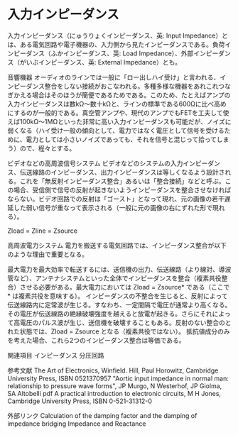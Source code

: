 # 入力インピーダンス

入力インピーダンス（にゅうりょくインピーダンス、英: Input Impedance）とは、ある電気回路や電子機器の、入力側から見たインピーダンスである。負荷インピーダンス（ふかインピーダンス、英: Load Impedance）、外部インピーダンス（がいぶインピーダンス、英: External Impedance）とも。

音響機器
オーディオのラインでは一般に「ロー出しハイ受け」と言われる、インピーダンス整合をしない接続がおこなわれる。多種多様な機器をあれこれつなぎかえる場合はそのほうが簡便であるためである。このため、たとえばアンプの入力インピーダンスは数kΩ～数十kΩと、ラインの標準である600Ωに比べ高めにするのが一般的である。真空管アンプや、現代のアンプでもFETを工夫して使えば100kΩ～1MΩといった非常に高い入力インピーダンスも可能だが、ノイズに弱くなる（ハイ受け一般の傾向として、電力ではなく電圧として信号を受けるために、電力としては小さいノイズであっても、それを信号と混じって拾ってしまう）ので、程々とする。

ビデオなどの高周波信号システム
ビデオなどのシステムの入力インピーダンス、伝送線路のインピーダンス、出力インピーダンスは等しくなるよう設計される。これを「無反射インピーダンス整合」あるいは「整合接続」などと呼ぶ。この場合、受信側で信号の反射が起きないようインピーダンスを整合させなければならない。ビデオ回路での反射は「ゴースト」となって現れ、元の画像の若干遅延した弱い信号が重なって表示される（一般に元の画像の右にずれた形で現れる）。

Zload = Zline = Zsource

高周波電力システム
電力を搬送する電気回路では、インピーダンス整合が以下のような理由で重要となる。

最大電力を最大効率で転送するには、送信機の出力、伝送線路（より線対、導波管など）、アンテナシステムといった全体でインピーダンスを整合（複素共役整合）させる必要がある。最大電力においては Zload = Zsource* である（ここで * は複素共役を意味する）。
インピーダンスの不整合を生じると、反射によって伝送線路内に定常波が生じる。すなわち、一定間隔で電圧が通常より高くなる。その電圧が伝送線路の絶縁破壊強度を越えると放電が起きる。さらにそれによって高電圧のパルス波が生じ、送信機を破壊することもある。反射のない整合のとれた状態では、Zload = Zsource となる（複素共役ではない）。
抵抗値成分のみを考えた場合、これら2つのインピーダンス整合は等価である。

関連項目
インピーダンス
分圧回路

参考文献
The Art of Electronics, Winfield. Hill, Paul Horowitz, Cambridge University Press, ISBN 0521370957
"Aortic input impedance in normal man: relationship to pressure wave forms", JP Murgo, N Westerhof, JP Giolma, SA Altobelli pdf
A practical introduction to electronic circuits, M H Jones, Cambridge University Press, ISBN 0-521-31312-0

外部リンク
Calculation of the damping factor and the damping of impedance bridging
Impedance and Reactance